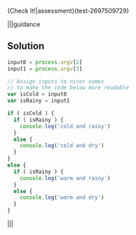 {Check It!|assessment}(test-2697509729)

|||guidance
## Solution
```javascript
input0 = process.argv[2]
input1 = process.argv[3]

// Assign inputs to nicer names 
// to make the code below more readable
var isCold = input0
var isRainy = input1

if ( isCold ) {
  if ( isRainy ) {
    console.log('cold and rainy')
  }
  else {
    console.log('cold and dry')
  }
}
else {
  if ( isRainy ) {
    console.log('warm and rainy')
  }
  else {
    console.log('warm and dry')
  }
}

```
|||
